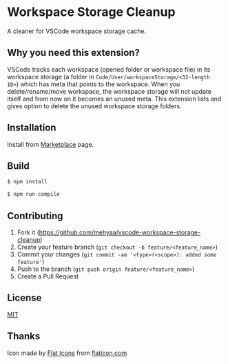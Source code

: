 # Workspace Storage Cleanup

A cleaner for VSCode workspace storage cache.

## Why you need this extension?

VSCode tracks each workspace (opened folder or workspace file) in its workspace storage (a folder in `Code/User/workspaceStorage/<32-length ID>`) which has meta that points to the workspace. When you delete/rename/move workspace, the workspace storage will not update itself and from now on it becomes an unused meta. This extension lists and gives option to delete the unused workspace storage folders.

## Installation

Install from [Marketplace][marketplace-url] page.

## Build

```sh
$ npm install

$ npm run compile
```

## Contributing

1. Fork it (<https://github.com/mehyaa/vscode-workspace-storage-cleanup>)
2. Create your feature branch (`git checkout -b feature/<feature_name>`)
3. Commit your changes (`git commit -am '<type>(<scope>): added some feature'`)
4. Push to the branch (`git push origin feature/<feature_name>`)
5. Create a Pull Request

## License

[MIT][license-url]

## Thanks

Icon made by [Flat Icons][icon-author-url] from [flaticon.com][icon-url]


[license-url]: LICENSE
[marketplace-url]: https://marketplace.visualstudio.com/items?itemName=mehyaa.workspace-storage-cleanup
[icon-url]: https://www.flaticon.com/free-icon/data-cleaning_1808958
[icon-author-url]: https://www.flaticon.com/authors/flat-icons
